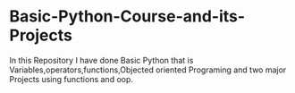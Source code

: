 # Basic-Python-Course-and-its-Projects
In this Repository I have done Basic Python that is Variables,operators,functions,Objected oriented Programing and two major Projects using functions and oop.
